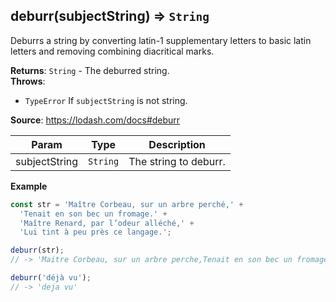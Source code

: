 <a name="deburr"></a>

## deburr(subjectString) ⇒ <code>String</code>
Deburrs a string by converting latin-1 supplementary letters to basic latin letters and removing combining diacritical marks.

**Returns**: <code>String</code> - The deburred string.  
**Throws**:

- <code>TypeError</code> If `subjectString` is not string.

**Source**: https://lodash.com/docs#deburr  

| Param | Type | Description |
| --- | --- | --- |
| subjectString | <code>String</code> | The string to deburr. |

**Example**  
```js
const str = 'Maître Corbeau, sur un arbre perché,' +
  'Tenait en son bec un fromage.' +
  'Maître Renard, par l’odeur alléché,' +
  'Lui tint à peu près ce langage.';

deburr(str);
// -> 'Maitre Corbeau, sur un arbre perche,Tenait en son bec un fromage.Maitre Renard, par l’odeur alleche,Lui tint a peu pres ce langage.'

deburr('déjà vu');
// -> 'deja vu'
```

